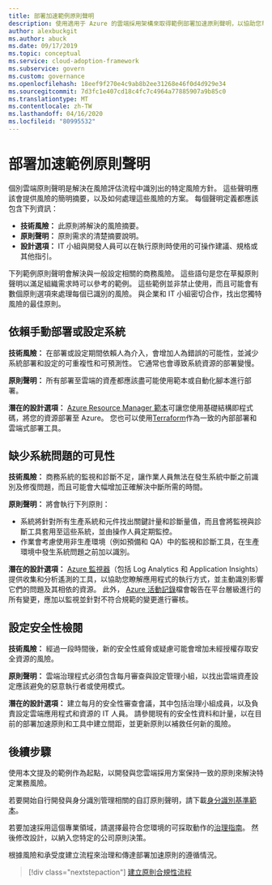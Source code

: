 ```yaml
---
title: 部署加速範例原則聲明
description: 使用適用于 Azure 的雲端採用架構來取得範例部署加速原則聲明，以協助您草擬原則聲明。
author: alexbuckgit
ms.author: abuck
ms.date: 09/17/2019
ms.topic: conceptual
ms.service: cloud-adoption-framework
ms.subservice: govern
ms.custom: governance
ms.openlocfilehash: 18eef9f270e4c9ab8b2ee31268e46f0d4d929e34
ms.sourcegitcommit: 7d3fc1e407cd18c4fc7c4964a77885907a9b85c0
ms.translationtype: MT
ms.contentlocale: zh-TW
ms.lasthandoff: 04/16/2020
ms.locfileid: "80995532"
---
```

# <a name="deployment-acceleration-sample-policy-statements"></a>部署加速範例原則聲明

個別雲端原則聲明是解決在風險評估流程中識別出的特定風險方針。 這些聲明應該會提供風險的簡明摘要，以及如何處理這些風險的方案。 每個聲明定義都應該包含下列資訊：

- **技術風險：** 此原則將解決的風險摘要。
- **原則聲明：** 原則需求的清楚摘要說明。
- **設計選項：** IT 小組與開發人員可以在執行原則時使用的可操作建議、規格或其他指引。

下列範例原則聲明會解決與一般設定相關的商務風險。 這些語句是您在草擬原則聲明以滿足組織需求時可以參考的範例。 這些範例並非禁止使用，而且可能會有數個原則選項來處理每個已識別的風險。 與企業和 IT 小組密切合作，找出您獨特風險的最佳原則。

## <a name="reliance-on-manual-deployment-or-configuration-of-systems"></a>依賴手動部署或設定系統

**技術風險：** 在部署或設定期間依賴人為介入，會增加人為錯誤的可能性，並減少系統部署和設定的可重複性和可預測性。 它通常也會導致系統資源的部署變慢。

**原則聲明：** 所有部署至雲端的資產都應該盡可能使用範本或自動化腳本進行部署。

**潛在的設計選項：** [Azure Resource Manager 範本](https://docs.microsoft.com/azure/azure-resource-manager/templates/overview)可讓您使用基礎結構即程式碼，將您的資源部署至 Azure。 您也可以使用[Terraform](https://docs.microsoft.com/azure/terraform/terraform-overview)作為一致的內部部署和雲端式部署工具。

## <a name="lack-of-visibility-into-system-issues"></a>缺少系統問題的可見性

**技術風險：** 商務系統的監視和診斷不足，讓作業人員無法在發生系統中斷之前識別及修復問題，而且可能會大幅增加正確解決中斷所需的時間。

**原則聲明：** 將會執行下列原則：

- 系統將針對所有生產系統和元件找出關鍵計量和診斷量值，而且會將監視與診斷工具套用至這些系統，並由操作人員定期監控。
- 作業會考慮使用非生產環境（例如預備和 QA）中的監視和診斷工具，在生產環境中發生系統問題之前加以識別。

**潛在的設計選項：** [Azure 監視器](https://docs.microsoft.com/azure/azure-monitor)（包括 Log Analytics 和 Application Insights）提供收集和分析遙測的工具，以協助您瞭解應用程式的執行方式，並主動識別影響它們的問題及其相依的資源。 此外， [Azure 活動記錄](https://docs.microsoft.com/azure/azure-monitor/platform/activity-logs-overview)檔會報告在平台層級進行的所有變更，應加以監視並針對不符合規範的變更進行審核。

## <a name="configuration-security-reviews"></a>設定安全性檢閱

**技術風險：** 經過一段時間後，新的安全性威脅或疑慮可能會增加未經授權存取安全資源的風險。

**原則聲明：** 雲端治理程式必須包含每月審查與設定管理小組，以找出雲端資產設定應該避免的惡意執行者或使用模式。

**潛在的設計選項：** 建立每月的安全性審查會議，其中包括治理小組成員，以及負責設定雲端應用程式和資源的 IT 人員。 請參閱現有的安全性資料和計量，以在目前的部署加速原則和工具中建立間距，並更新原則以補救任何新的風險。

## <a name="next-steps"></a>後續步驟

使用本文提及的範例作為起點，以開發與您雲端採用方案保持一致的原則來解決特定業務風險。

若要開始自行開發與身分識別管理相關的自訂原則聲明，請下載[身分識別基準範本](../identity-baseline/template.md)。

若要加速採用這個專業領域，請選擇最符合您環境的可採取動作的[治理指南](../guides/index.md)。 然後修改設計，以納入您特定的公司原則決策。

根據風險和承受度建立流程來治理和傳達部署加速原則的遵循情況。

> [!div class="nextstepaction"]
> [建立原則合規性流程](./compliance-processes.md)
